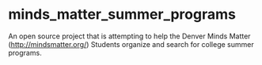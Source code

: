 # minds_matter_summer_programs
An open source project that is attempting to help the Denver Minds Matter (http://mindsmatter.org/) Students organize and search for college summer programs. 
